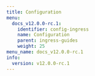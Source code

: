 ```yaml
---
title: Configuration
menu:
  docs_v12.0.0-rc.1:
    identifier: config-ingress
    name: Configuration
    parent: ingress-guides
    weight: 25
menu_name: docs_v12.0.0-rc.1
info:
  version: v12.0.0-rc.1
---
```


